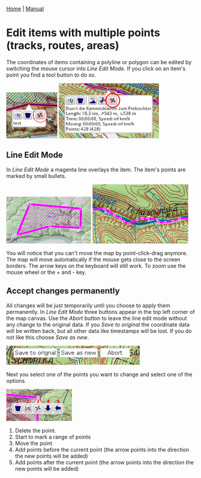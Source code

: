 [Home](Home) | [Manual](DocMain)

# Edit items with multiple points (tracks, routes, areas)

The coordinates of items containing a polyline or polygon can be edited by switching the mouse cursor into _Line Edit Mode_. If you click on an item's point you find a tool button to do so.

![maproom1.png](images/DocGisItemsEditMultiple/maproom1.png) ![maproom2.png](images/DocGisItemsEditMultiple/maproom2.png)

## Line Edit Mode

In _Line Edit Mode_ a magenta line overlays the item. The item's points are marked by small bullets.

![maproom3.png](images/DocGisItemsEditMultiple/maproom3.png) ![maproom4.png](images/DocGisItemsEditMultiple/maproom4.png)

You will notice that you can't move the map by point-click-drag anymore. The map will move automatically if the mouse gets close to the screen borders. The arrow keys on the keyboard will still work. To zoom use the mouse wheel or the + and - key.

## Accept changes permanently

All changes will be just temporarily until you choose to apply them permanently. In _Line Edit Mode_ three buttons appear in the top left corner of the map canvas. Use the _Abort_ button to leave the line edit mode without any change to the original data. If you _Save to original_ the coordinate data will be written back, but all other data like timestamps will be lost. If you do not like this choose _Save as new_.

![maproom5.png](images/DocGisItemsEditMultiple/maproom5.png)

Next you select one of the points you want to change and select one of the options.

![maproom6.png](images/DocGisItemsEditMultiple/maproom6.png)

1. Delete the point.
2. Start to mark a range of points
3. Move the point 
4. Add points before the current point (the arrow points into the direction the new points will be added)
5. Add points after the current point (the arrow points into the direction the new points will be added)


